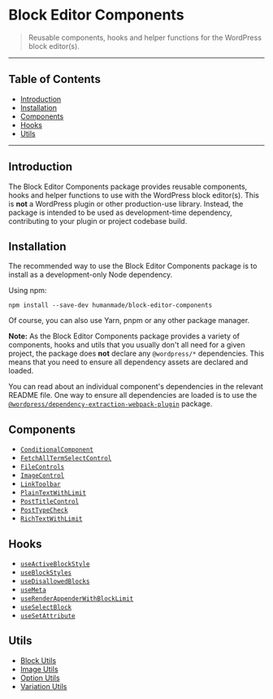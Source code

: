# Block Editor Components

> Reusable components, hooks and helper functions for the WordPress block editor(s).

---

## Table of Contents

- [Introduction](#introduction)
- [Installation](#installation)
- [Components](#components)
- [Hooks](#hooks)
- [Utils](#utils)

---

## Introduction

The Block Editor Components package provides reusable components, hooks and helper functions to use with the WordPress block editor(s).
This is **not** a WordPress plugin or other production-use library.
Instead, the package is intended to be used as development-time dependency, contributing to your plugin or project codebase build.

## Installation

The recommended way to use the Block Editor Components package is to install as a development-only Node dependency.

Using npm:

```shell
npm install --save-dev humanmade/block-editor-components
```

Of course, you can also use Yarn, pnpm or any other package manager.

**Note:** As the Block Editor Components package provides a variety of components, hooks and utils that you usually don't all need for a given project, the package does **not** declare any `@wordpress/*` dependencies.
This means that you need to ensure all dependency assets are declared and loaded.

You can read about an individual component's dependencies in the relevant README file.
One way to ensure all dependencies are loaded is to use the [`@wordpress/dependency-extraction-webpack-plugin`](https://github.com/WordPress/gutenberg/tree/trunk/packages/dependency-extraction-webpack-plugin) package.

## Components

- [`ConditionalComponent`](src/components/ConditionalComponent)
- [`FetchAllTermSelectControl`](src/components/FetchAllTermSelectControl)
- [`FileControls`](src/components/FileControls)
- [`ImageControl`](src/components/ImageControl)
- [`LinkToolbar`](src/components/LinkToolbar)
- [`PlainTextWithLimit`](src/components/PlainTextWithLimit)
- [`PostTitleControl`](src/components/PostTitleControl)
- [`PostTypeCheck`](src/components/PostTypeCheck)
- [`RichTextWithLimit`](src/components/RichTextWithLimit)

## Hooks

- [`useActiveBlockStyle`](src/hooks/useActiveBlockStyle)
- [`useBlockStyles`](src/hooks/useBlockStyles)
- [`useDisallowedBlocks`](src/hooks/useDisallowedBlocks)
- [`useMeta`](src/hooks/useMeta)
- [`useRenderAppenderWithBlockLimit`](src/hooks/useRenderAppenderWithBlockLimit)
- [`useSelectBlock`](src/hooks/useSelectBlock)
- [`useSetAttribute`](src/hooks/useSetAttribute)

## Utils

- [Block Utils](src/utils/blocks)
- [Image Utils](src/utils/images)
- [Option Utils](src/utils/options)
- [Variation Utils](src/utils/variations)
